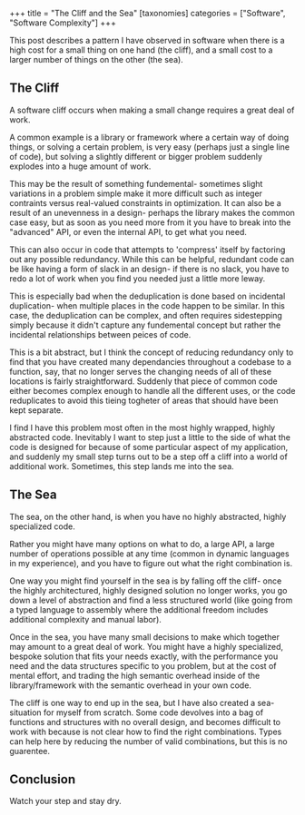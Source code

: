 +++
title = "The Cliff and the Sea"
[taxonomies]
categories = ["Software", "Software Complexity"]
+++

This post describes a pattern I have observed in software when there is a high cost for a small thing on one hand (the cliff),
and a small cost to a larger number of things on the other (the sea).


## The Cliff
A software cliff occurs when making a small change requires a great deal of work.


A common example is a library or framework where a certain way of doing things, or solving a certain problem,
is very easy (perhaps just a single line of code), but solving a slightly different or bigger problem suddenly
explodes into a huge amount of work. 


This may be the result of something fundemental- sometimes slight variations in a problem simple make it more difficult
such as integer contraints versus real-valued constraints in optimization.
It can also be a result of an unevenness in a design- perhaps the library makes the common case easy, but as soon as you
need more from it you have to break into the "advanced" API, or even the internal API, to get what you need.


This can also occur in code that attempts to 'compress' itself by factoring out any possible redundancy.
While this can be helpful, redundant code can be like having a form of slack in an design- if there is no slack,
you have to redo a lot of work when you find you needed just a little more leway.

This is especially bad when the deduplication is done based on incidental duplication- when multiple places in the code happen to be similar.
In this case, the deduplication can be complex, and often requires sidestepping simply because it didn't capture any fundemental
concept but rather the incidental relationships between peices of code.

This is a bit abstract, but I think the concept of reducing redundancy only to find that you have created many
dependancies throughout a codebase to a function, say, that no longer serves the changing needs of all of
these locations is fairly straightforward.
Suddenly that piece of common code either becomes complex enough to handle all the different uses,
or the code reduplicates to avoid this tieing togheter of areas that should have been kept separate.


I find I have this problem most often in the most highly wrapped, highly abstracted code.
Inevitably I want to step just a little to the side of what the code is designed for because
of some particular aspect of my application, and suddenly my small step turns out to be a step
off a cliff into a world of additional work. Sometimes, this step lands me into the sea.

## The Sea
The sea, on the other hand, is when you have no highly abstracted, highly specialized code.


Rather you might have many options on what to do, a large API, a large number of operations possible at any time
(common in dynamic languages in my experience), and you have to figure out what the right combination is.


One way you might find yourself in the sea is by falling off the cliff- once the highly architectured,
highly designed solution no longer works, you go down a level of abstraction and find a less structured
world (like going from a typed language to assembly where the additional freedom includes additional complexity and manual labor).


Once in the sea, you have many small decisions to make which together may amount to a great deal of work.
You might have a highly specialized, bespoke solution that fits your needs exactly, with the performance
you need and the data structures specific to you problem, but at the cost of mental effort,
and trading the high semantic overhead inside of the library/framework with the semantic overhead in your own code.


The cliff is one way to end up in the sea, but I have also created a sea-situation for myself from scratch.
Some code devolves into a bag of functions and structures with no overall design, and becomes difficult to
work with because is not clear how to find the right combinations.
Types can help here by reducing the number of valid combinations, but this is no guarentee.

## Conclusion
Watch your step and stay dry.
